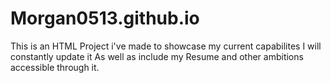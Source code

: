 # Morgan0513.github.io
This is an HTML Project i've made to showcase my current capabilites
I will constantly update it
As well as include my Resume and other ambitions accessible through it. 
